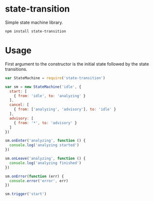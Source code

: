 # state-transition

Simple state machine library.

    npm install state-transition

# Usage

First argument to the constructor is the initial state followed by the state transitions.

```javascript
var StateMachine = require('state-transition')

var sm = new StateMachine('idle', {
  start: [
    { from: 'idle', to: 'analyzing' }
  ],
  cancel: [
    { from: ['analyzing', 'advisory'], to: 'idle' }
  ],
  advisory: [
    { from: '*', to: 'advisory' }
  ]
})

sm.onEnter('analyzing', function () {
  console.log('analyzing started')
})

sm.onLeave('analyzing', function () {
  console.log('analyzing finished')
})

sm.onError(function (err) {
  console.error('error', err)
})

sm.trigger('start')
```
